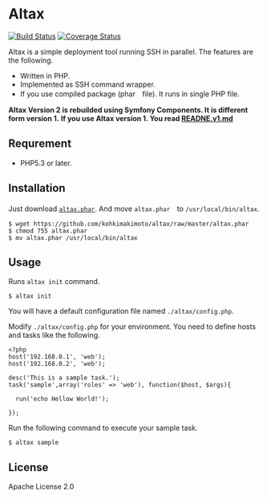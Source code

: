 # Altax

[![Build Status](https://travis-ci.org/kohkimakimoto/altax.png?branch=master)](https://travis-ci.org/kohkimakimoto/altax)
[![Coverage Status](https://coveralls.io/repos/kohkimakimoto/altax/badge.png?branch=master)](https://coveralls.io/r/kohkimakimoto/altax?branch=master)

Altax is a simple deployment tool running SSH in parallel. The features are the following.

* Written in PHP.
* Implemented as SSH command wrapper.
* If you use compiled package (phar　file). It runs in single PHP file.

**Altax Version 2 is rebuilded using Symfony Components. It is different form version 1.**
**If you use Altax version 1. You read [READNE.v1.md](./README.v1.md)**

## Requrement

* PHP5.3 or later.

## Installation

Just download [`altax.phar`](https://github.com/kohkimakimoto/altax/raw/master/altax.phar).
And move `altax.phar`　to `/usr/local/bin/altax`.

    $ wget https://github.com/kohkimakimoto/altax/raw/master/altax.phar
    $ chmod 755 altax.phar
    $ mv altax.phar /usr/local/bin/altax

## Usage

Runs `altax init` command.

    $ altax init

You will have a default configuration file named `./altax/config.php`.

Modify `./altax/config.php` for your environment. You need to define hosts and tasks like the following.

    <?php
    host('192.168.0.1', 'web');
    host('192.168.0.2', 'web');

    desc('This is a sample task.');
    task('sample',array('roles' => 'web'), function($host, $args){

      run('echo Hellow World!');

    });

Run the following command to execute your sample task.

    $ altax sample

## License

Apache License 2.0






